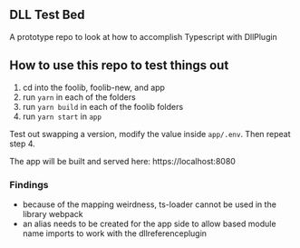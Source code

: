 ## DLL Test Bed

A prototype repo to look at how to accomplish Typescript with DllPlugin

## How to use this repo to test things out

1. cd into the foolib, foolib-new, and app
2. run `yarn` in each of the folders
3. run `yarn build` in each of the foolib folders
4. run `yarn start` in `app`

Test out swapping a version, modify the value inside `app/.env`. Then repeat step 4.

The app will be built and served here: https://localhost:8080

### Findings

- because of the mapping weirdness, ts-loader cannot be used in the library webpack
- an alias needs to be created for the app side to allow based module name imports to work with the dllreferenceplugin
